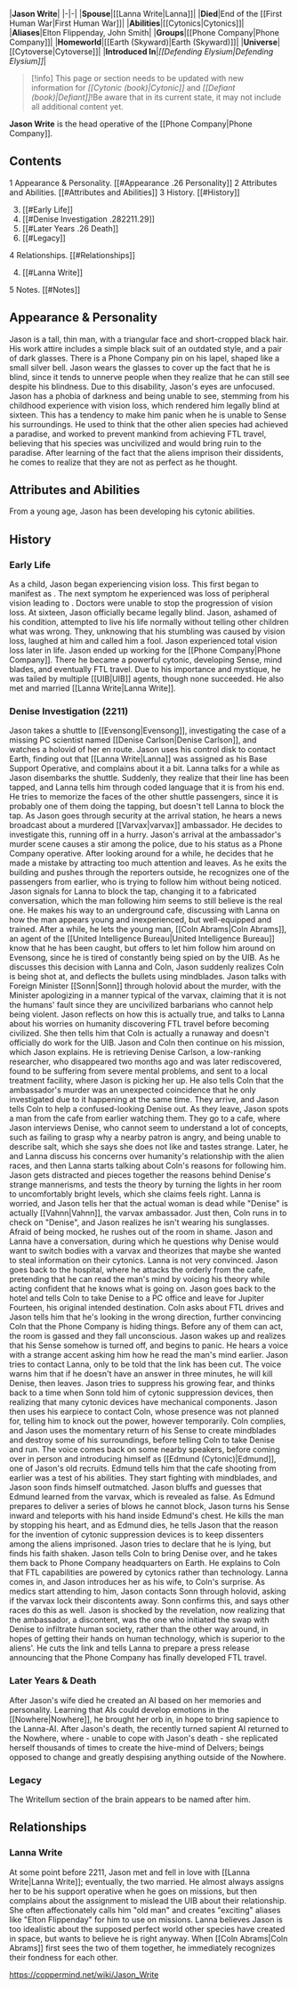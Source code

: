 |**Jason Write**|
|-|-|
|**Spouse**|[[Lanna Write\|Lanna]]|
|**Died**|End of the [[First Human War\|First Human War]]|
|**Abilities**|[[Cytonics\|Cytonics]]|
|**Aliases**|Elton Flippenday, John Smith|
|**Groups**|[[Phone Company\|Phone Company]]|
|**Homeworld**|[[Earth (Skyward)\|Earth (Skyward)]]|
|**Universe**|[[Cytoverse\|Cytoverse]]|
|**Introduced In**|*[[Defending Elysium\|Defending Elysium]]*|

> [!info] This page or section needs to be updated with new information for *[[Cytonic (book)\|Cytonic]]* and *[[Defiant (book)\|Defiant]]*!Be aware that in its current state, it may not include all additional content yet.

**Jason Write** is the head operative of the [[Phone Company\|Phone Company]].

## Contents

1 Appearance & Personality. [[#Appearance .26 Personality]] 
2 Attributes and Abilities. [[#Attributes and Abilities]] 
3 History. [[#History]] 

3. [[#Early Life]] 
3. [[#Denise Investigation .282211.29]] 
3. [[#Later Years .26 Death]] 
3. [[#Legacy]] 


4 Relationships. [[#Relationships]] 

4. [[#Lanna Write]] 


5 Notes. [[#Notes]] 


## Appearance & Personality
Jason is a tall, thin man, with a triangular face and short-cropped black hair. His work attire includes a simple black suit of an outdated style, and a pair of dark glasses. There is a Phone Company pin on his lapel, shaped like a small silver bell. Jason wears the glasses to cover up the fact that he is blind, since it tends to unnerve people when they realize that he can still see despite his blindness. Due to this disability, Jason's eyes are unfocused.
Jason has a phobia of darkness and being unable to see, stemming from his childhood experience with vision loss, which rendered him legally blind at sixteen. This has a tendency to make him panic when he is unable to Sense his surroundings.
He used to think that the other alien species had achieved a paradise, and worked to prevent mankind from achieving FTL travel, believing that his species was uncivilized and would bring ruin to the paradise. After learning of the fact that the aliens imprison their dissidents, he comes to realize that they are not as perfect as he thought.

## Attributes and Abilities
From a young age, Jason has been developing his cytonic abilities.


## History
### Early Life
As a child, Jason began experiencing vision loss. This first began to manifest as . The next symptom he experienced was loss of peripheral vision leading to . Doctors were unable to stop the progression of vision loss. At sixteen, Jason officially became legally blind. Jason, ashamed of his condition, attempted to live his life normally without telling other children what was wrong. They, unknowing that his stumbling was caused by vision loss, laughed at him and called him a fool. Jason experienced total vision loss later in life.
Jason ended up working for the [[Phone Company\|Phone Company]]. There he became a powerful cytonic, developing Sense, mind blades, and eventually FTL travel. Due to his importance and mystique, he was tailed by multiple [[UIB\|UIB]] agents, though none succeeded. He also met and married [[Lanna Write\|Lanna Write]].

### Denise Investigation (2211)
Jason takes a shuttle to [[Evensong\|Evensong]], investigating the case of a missing PC scientist named [[Denise Carlson\|Denise Carlson]], and watches a holovid of her en route. Jason uses his control disk to contact Earth, finding out that [[Lanna Write\|Lanna]] was assigned as his Base Support Operative, and complains about it a bit. Lanna talks for a while as Jason disembarks the shuttle. Suddenly, they realize that their line has been tapped, and Lanna tells him through coded language that it is from his end. He tries to memorize the faces of the other shuttle passengers, since it is probably one of them doing the tapping, but doesn't tell Lanna to block the tap. As Jason goes through security at the arrival station, he hears a news broadcast about a murdered [[Varvax\|varvax]] ambassador. He decides to investigate this, running off in a hurry.
Jason's arrival at the ambassador's murder scene causes a stir among the police, due to his status as a Phone Company operative. After looking around for a while, he decides that he made a mistake by attracting too much attention and leaves. As he exits the building and pushes through the reporters outside, he recognizes one of the passengers from earlier, who is trying to follow him without being noticed. Jason signals for Lanna to block the tap, changing it to a fabricated conversation, which the man following him seems to still believe is the real one. He makes his way to an underground cafe, discussing with Lanna on how the man appears young and inexperienced, but well-equipped and trained. After a while, he lets the young man, [[Coln Abrams\|Coln Abrams]], an agent of the [[United Intelligence Bureau\|United Intelligence Bureau]] know that he has been caught, but offers to let him follow him around on Evensong, since he is tired of constantly being spied on by the UIB. As he discusses this decision with Lanna and Coln, Jason suddenly realizes Coln is being shot at, and deflects the bullets using mindblades.
Jason talks with Foreign Minister [[Sonn\|Sonn]] through holovid about the murder, with the Minister apologizing in a manner typical of the varvax, claiming that it is not the humans' fault since they are uncivilized barbarians who cannot help being violent. Jason reflects on how this is actually true, and talks to Lanna about his worries on humanity discovering FTL travel before becoming civilized. She then tells him that Coln is actually a runaway and doesn't officially do work for the UIB.
Jason and Coln then continue on his mission, which Jason explains. He is retrieving Denise Carlson, a low-ranking researcher, who disappeared two months ago and was later rediscovered, found to be suffering from severe mental problems, and sent to a local treatment facility, where Jason is picking her up. He also tells Coln that the ambassador's murder was an unexpected coincidence that he only investigated due to it happening at the same time. They arrive, and Jason tells Coln to help a confused-looking Denise out. As they leave, Jason spots a man from the cafe from earlier watching them. They go to a cafe, where Jason interviews Denise, who cannot seem to understand a lot of concepts, such as failing to grasp why a nearby patron is angry, and being unable to describe salt, which she says she does not like and tastes strange.
Later, he and Lanna discuss his concerns over humanity's relationship with the alien races, and then Lanna starts talking about Coln's reasons for following him. Jason gets distracted and pieces together the reasons behind Denise's strange mannerisms, and tests the theory by turning the lights in her room to uncomfortably bright levels, which she claims feels right. Lanna is worried, and Jason tells her that the actual woman is dead while "Denise" is actually [[Vahnn\|Vahnn]], the varvax ambassador. Just then, Coln runs in to check on "Denise", and Jason realizes he isn't wearing his sunglasses. Afraid of being mocked, he rushes out of the room in shame.
Jason and Lanna have a conversation, during which he questions why Denise would want to switch bodies with a varvax and theorizes that maybe she wanted to steal information on their cytonics. Lanna is not very convinced. Jason goes back to the hospital, where he attacks the orderly from the cafe, pretending that he can read the man's mind by voicing his theory while acting confident that he knows what is going on. Jason goes back to the hotel and tells Coln to take Denise to a PC office and leave for Jupiter Fourteen, his original intended destination. Coln asks about FTL drives and Jason tells him that he's looking in the wrong direction, further convincing Coln that the Phone Company is hiding things. Before any of them can act, the room is gassed and they fall unconscious.
Jason wakes up and realizes that his Sense somehow is turned off, and begins to panic. He hears a voice with a strange accent asking him how he read the man's mind earlier. Jason tries to contact Lanna, only to be told that the link has been cut. The voice warns him that if he doesn't have an answer in three minutes, he will kill Denise, then leaves. Jason tries to suppress his growing fear, and thinks back to a time when Sonn told him of cytonic suppression devices, then realizing that many cytonic devices have mechanical components. Jason then uses his earpiece to contact Coln, whose presence was not planned for, telling him to knock out the power, however temporarily. Coln complies, and Jason uses the momentary return of his Sense to create mindblades and destroy some of his surroundings, before telling Coln to take Denise and run.
The voice comes back on some nearby speakers, before coming over in person and introducing himself as [[Edmund (Cytonic)\|Edmund]], one of Jason's old recruits. Edmund tells him that the cafe shooting from earlier was a test of his abilities. They start fighting with mindblades, and Jason soon finds himself outmatched. Jason bluffs and guesses that Edmund learned from the varvax, which is revealed as false. As Edmund prepares to deliver a series of blows he cannot block, Jason turns his Sense inward and teleports with his hand inside Edmund's chest. He kills the man by stopping his heart, and as Edmund dies, he tells Jason that the reason for the invention of cytonic suppression devices is to keep dissenters among the aliens imprisoned. Jason tries to declare that he is lying, but finds his faith shaken.
Jason tells Coln to bring Denise over, and he takes them back to Phone Company headquarters on Earth. He explains to Coln that FTL capabilities are powered by cytonics rather than technology. Lanna comes in, and Jason introduces her as his wife, to Coln's surprise. As medics start attending to him, Jason contacts Sonn through holovid, asking if the varvax lock their discontents away. Sonn confirms this, and says other races do this as well. Jason is shocked by the revelation, now realizing that the ambassador, a discontent, was the one who initiated the swap with Denise to infiltrate human society, rather than the other way around, in hopes of getting their hands on human technology, which is superior to the aliens'. He cuts the link and tells Lanna to prepare a press release announcing that the Phone Company has finally developed FTL travel.

### Later Years & Death
After Jason's wife died he created an AI based on her memories and personality. Learning that AIs could develop emotions in the [[Nowhere\|Nowhere]], he brought her orb in, in hope to bring sapience to the Lanna-AI. After Jason's death, the recently turned sapient AI returned to the Nowhere, where - unable to cope with Jason's death - she replicated herself thousands of times to create the hive-mind of Delvers; beings opposed to change and greatly despising anything outside of the Nowhere.

### Legacy
The Writellum section of the brain appears to be named after him.

## Relationships
### Lanna Write
At some point before 2211, Jason met and fell in love with [[Lanna Write\|Lanna Write]]; eventually, the two married. He almost always assigns her to be his support operative when he goes on missions, but then complains about the assignment to mislead the UIB about their relationship. She often affectionately calls him "old man" and creates "exciting" aliases like "Elton Flippenday" for him to use on missions. Lanna believes Jason is too idealistic about the supposed perfect world other species have created in space, but wants to believe he is right anyway. When [[Coln Abrams\|Coln Abrams]] first sees the two of them together, he immediately recognizes their fondness for each other.



https://coppermind.net/wiki/Jason_Write